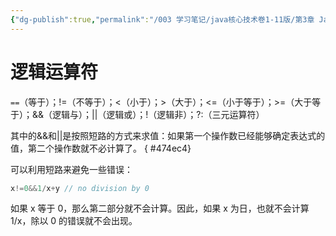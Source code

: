```yaml
---
{"dg-publish":true,"permalink":"/003 学习笔记/java核心技术卷1-11版/第3章 Java的基本程序设计结构/3.5 运算符/3.5.7 关系和boolean运算符/","dgPassFrontmatter":true,"created":"2024-04-15T14:12:46.886+08:00","updated":"2024-06-01T10:43:22.865+08:00"}
---
```


# 逻辑运算符

`==`（等于）；!=（不等于）；<（小于）；>（大于）；<=（小于等于）；>=（大于等于）；&&（逻辑与）；||（逻辑或）；!（逻辑非）；?:（三元运算符）

其中的&&和||是按照短路的方式来求值：如果第一个操作数已经能够确定表达式的值，第二个操作数就不必计算了。
{ #474ec4}


可以利用短路来避免一些错误：

```java
x!=0&&1/x+y // no division by 0
```

如果 x 等于 0，那么第二部分就不会计算。因此，如果 x 为日，也就不会计算 1/x，除以 0 的错误就不会出现。